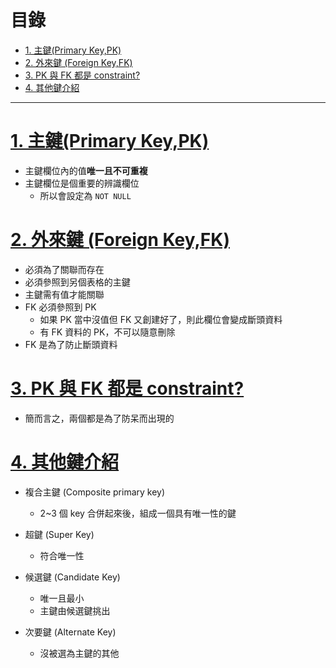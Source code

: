 <h1 id="top">目錄</h1>

- [1. 主鍵(Primary Key,PK)](#s1)
- [2. 外來鍵 (Foreign Key,FK)](#s2)
- [3. PK 與 FK 都是 constraint?](#s3)
- [4. 其他鍵介紹](#s4)

---

# <a id="s1" class="md-title" href="#top">1. 主鍵(Primary Key,PK)</a>

- 主鍵欄位內的值**唯一且不可重複**
- 主鍵欄位是個重要的辨識欄位
  - 所以會設定為 `NOT NULL`

# <a id="s2" class="md-title" href="#top">2. 外來鍵 (Foreign Key,FK)</a>

- 必須為了關聯而存在
- 必須參照到另個表格的主鍵
- 主鍵需有值才能關聯
- FK 必須參照到 PK
  - 如果 PK 當中沒值但 FK 又創建好了，則此欄位會變成斷頭資料
  - 有 FK 資料的 PK，不可以隨意刪除
- FK 是為了防止斷頭資料

# <a id="s3" class="md-title" href="#top">3. PK 與 FK 都是 constraint?</a>

- 簡而言之，兩個都是為了防呆而出現的

# <a id="s4" class="md-title" href="#top">4. 其他鍵介紹</a>

- 複合主鍵 (Composite primary key)

  - 2~3 個 key 合併起來後，組成一個具有唯一性的鍵

- 超鍵 (Super Key)

  - 符合唯一性

- 候選鍵 (Candidate Key)

  - 唯一且最小
  - 主鍵由候選鍵挑出

- 次要鍵 (Alternate Key)

  - 沒被選為主鍵的其他
